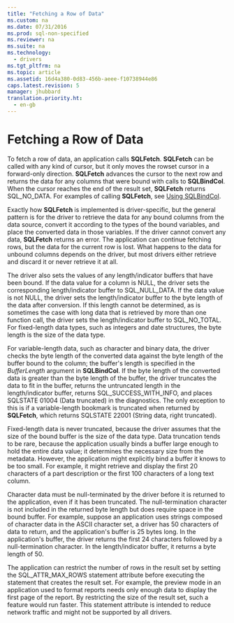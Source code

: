 ```yaml
---
title: "Fetching a Row of Data"
ms.custom: na
ms.date: 07/31/2016
ms.prod: sql-non-specified
ms.reviewer: na
ms.suite: na
ms.technology: 
  - drivers
ms.tgt_pltfrm: na
ms.topic: article
ms.assetid: 16d4a380-0d83-456b-aeee-f10738944e86
caps.latest.revision: 5
manager: jhubbard
translation.priority.ht: 
  - en-gb
---
```

# Fetching a Row of Data
To fetch a row of data, an application calls **SQLFetch**. **SQLFetch** can be called with any kind of cursor, but it only moves the rowset cursor in a forward-only direction. **SQLFetch** advances the cursor to the next row and returns the data for any columns that were bound with calls to **SQLBindCol**. When the cursor reaches the end of the result set, **SQLFetch** returns SQL_NO_DATA. For examples of calling **SQLFetch**, see [Using SQLBindCol](../content/Using-SQLBindCol.md).  
  
 Exactly how **SQLFetch** is implemented is driver-specific, but the general pattern is for the driver to retrieve the data for any bound columns from the data source, convert it according to the types of the bound variables, and place the converted data in those variables. If the driver cannot convert any data, **SQLFetch** returns an error. The application can continue fetching rows, but the data for the current row is lost. What happens to the data for unbound columns depends on the driver, but most drivers either retrieve and discard it or never retrieve it at all.  
  
 The driver also sets the values of any length/indicator buffers that have been bound. If the data value for a column is NULL, the driver sets the corresponding length/indicator buffer to SQL_NULL_DATA. If the data value is not NULL, the driver sets the length/indicator buffer to the byte length of the data after conversion. If this length cannot be determined, as is sometimes the case with long data that is retrieved by more than one function call, the driver sets the length/indicator buffer to SQL_NO_TOTAL. For fixed-length data types, such as integers and date structures, the byte length is the size of the data type.  
  
 For variable-length data, such as character and binary data, the driver checks the byte length of the converted data against the byte length of the buffer bound to the column; the buffer's length is specified in the *BufferLength* argument in **SQLBindCol**. If the byte length of the converted data is greater than the byte length of the buffer, the driver truncates the data to fit in the buffer, returns the untruncated length in the length/indicator buffer, returns SQL_SUCCESS_WITH_INFO, and places SQLSTATE 01004 (Data truncated) in the diagnostics. The only exception to this is if a variable-length bookmark is truncated when returned by **SQLFetch**, which returns SQLSTATE 22001 (String data, right truncated).  
  
 Fixed-length data is never truncated, because the driver assumes that the size of the bound buffer is the size of the data type. Data truncation tends to be rare, because the application usually binds a buffer large enough to hold the entire data value; it determines the necessary size from the metadata. However, the application might explicitly bind a buffer it knows to be too small. For example, it might retrieve and display the first 20 characters of a part description or the first 100 characters of a long text column.  
  
 Character data must be null-terminated by the driver before it is returned to the application, even if it has been truncated. The null-termination character is not included in the returned byte length but does require space in the bound buffer. For example, suppose an application uses strings composed of character data in the ASCII character set, a driver has 50 characters of data to return, and the application's buffer is 25 bytes long. In the application's buffer, the driver returns the first 24 characters followed by a null-termination character. In the length/indicator buffer, it returns a byte length of 50.  
  
 The application can restrict the number of rows in the result set by setting the SQL_ATTR_MAX_ROWS statement attribute before executing the statement that creates the result set. For example, the preview mode in an application used to format reports needs only enough data to display the first page of the report. By restricting the size of the result set, such a feature would run faster. This statement attribute is intended to reduce network traffic and might not be supported by all drivers.